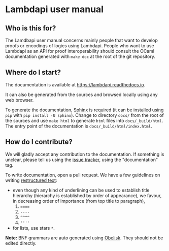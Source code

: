 Lambdapi user manual
====================

Who is this for?
----------------

The Lamdbapi user manual concerns mainly people that want to develop proofs or
encodings of logics using Lambdapi. People who want to use Lambdapi as an API
for proof interoperability should consult the OCaml documentation generated with
`make doc` at the root of the git repository.

Where do I start?
-----------------

The documentation is available at <https://lambdapi.readthedocs.io>.

It can also be generated from the sources and browsed locally using any web
browser.

To generate the documentation, 
[Sphinx](https://www.sphinx-doc.org/en/master/index.html) is required
(it can be installed using `pip` with `pip install -U sphinx`).
Change to directory `docs/` from the root of the sources
and use `make html` to generate `html` files into `docs/_build/html`.
The entry point of the documentation is `docs/_build/html/index.html`.

How do I contribute?
--------------------

We will gladly accept any contribution to the documentation. If something is
unclear, please tell us using the 
[issue tracker](https://github.com/Deducteam/lambdapi/issues), using the 
"documentation" tag.

To write documentation, open a pull request. We have a few guidelines on writing
[restructured text](https://www.sphinx-doc.org/en/master/usage/restructuredtext/basics.html):

* even though any kind of underlining can be used to establish title hierarchy 
  (hierarchy is established by order of appearance), we favour, in decreasing
  order of importance (from top title to paragraph),
  1. `====`
  2. `----`
  3. `^^^^`
  4. `''''`
* for lists, use stars `*`.

**Note:** BNF grammars are auto generated using 
  [Obelisk](https://github.com/Lelio-Brun/Obelisk). They should not be edited 
  directly.
